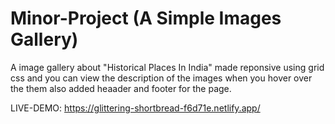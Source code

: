 # Minor-Project (A Simple Images Gallery)

A image gallery about "Historical Places In India" made reponsive using grid css and you can view the description of the images when you hover over the them also added heaader and footer for the page.


LIVE-DEMO: https://glittering-shortbread-f6d71e.netlify.app/
